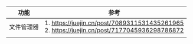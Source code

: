 | 功能    | 参考                                                                                               |
| ----- | ------------------------------------------------------------------------------------------------ |
| 文件管理器 | 1. https://juejin.cn/post/7089311531435261965<br />2. https://juejin.cn/post/7177045936298786872 |
|       |                                                                                                  |


